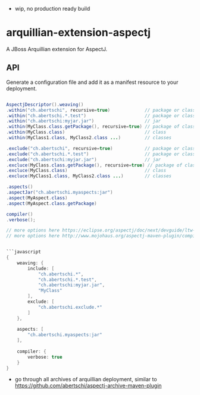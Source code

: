 - wip, no production ready build

# arquillian-extension-aspectj

A JBoss Arquillian extension for AspectJ.

## API

Generate a configuration file and add it as a manifest resource to your deployment.

```java

AspectjDescriptor().weaving()
.within("ch.abertschi", recursive=true)             // package or class as string
.within("ch.abertschi.*.test")                      // package or class as string, wildcards
.within("ch.abertschi:myjar.jar")                   // jar
.within(MyClass.class.getPackage(), recursive=true) // package of class
.within(MyClass.class)                              // class
.within(MyClass1.class, MyClass2.class ...)         // classes

.exclude("ch.abertschi", recursive=true)            // package or class as string
.exclude("ch.abertschi.*.test")                     // package or class as string, wildcards
.exclude("ch.abertschi:myjar.jar")                  // jar
.excluce(MyClass.class.getPackage(), recursive=true) // package of class
.excluce(MyClass.class)                             // class
.excluce(MyClass1.class, MyClass2.class ...)        // classes

.aspects()
.aspectJar("ch.abertschi.myaspects:jar")
.aspect(MyAspect.class)
.aspect(MyAspect.class.getPackage)

compiler()
.verbose();

// more options here https://eclipse.org/aspectj/doc/next/devguide/ltw-configuration.html#configuring-load-time-weaving-with-aopxml-files
// more options here http://www.mojohaus.org/aspectj-maven-plugin/compile-mojo.html


```javascript
{
    weaving: {
        include: [
            "ch.abertschi.*",
            "ch.abertschi.*.test",
            "ch.abertschi:myjar.jar",
            "MyClass"
        ],
        exclude: [
            "ch.abertschi.exclude.*"
        ]
    },
    
    aspects: [
        "ch.abertschi.myaspects:jar"
    ],
    
    compiler: {
        verbose: true
    }
}
```

- go through all archives of arquillian deployment, similar to https://github.com/abertschi/aspectj-archive-maven-plugin 
